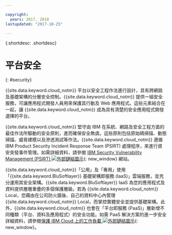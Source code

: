 ```yaml
---

copyright:
  years: 2017, 2018
lastupdated: "2017-10-25"

---
```


{:shortdesc: .shortdesc}

# 平台安全
{: #security}

{{site.data.keyword.cloud_notm}} 平台以安全工程作法進行設計，具有跨網路及基礎架構的分層安全控制。{{site.data.keyword.cloud_notm}} 提供一組安全服務，可讓應用程式開發人員用來保護其行動及 Web 應用程式。這些元素結合在一起，讓 {{site.data.keyword.cloud_notm}} 成為具有清楚的安全應用程式開發選擇的平台。


{{site.data.keyword.cloud_notm}} 堅守由 IBM 在系統、網路及安全工程方面的最佳作法所驅動的安全原則，進而確保安全無虞。這些原則包括原始碼掃描、動態掃描、威脅建模以及滲透測試等作法。{{site.data.keyword.cloud_notm}} 遵循 IBM Product Security Incident Response Team (PSIRT) 處理程序，來進行資安突發事件管理。如需詳細資料，請參閱 [IBM Security Vulnerability Management (PSIRT) ![外部鏈結圖示](../icons/launch-glyph.svg "外部鏈結圖示")](http://www-03.ibm.com/security/secure-engineering/process.html){: new_window} 網站。

{{site.data.keyword.cloud_notm}}「公用」及「專用」使用「{{site.data.keyword.BluSoftlayer}} 基礎架構即服務 (IaaS)」雲端服務，並充分運用其安全架構。{{site.data.keyword.BluSoftlayer}} IaaS 為您的應用程式及資料提供層層重疊的多個保護層級。若為 {{site.data.keyword.cloud_notm}} Local，您藉由在公司防火牆後、自己的資料中心內管理 {{site.data.keyword.cloud_notm}} Local，而掌控實體安全並提供基礎架構。此外，{{site.data.keyword.cloud_notm}} 也會在「平台即服務 (PaaS)」層新增不同種類（平台、資料及應用程式）的安全功能。如需 PaaS 解決方案的進一步安全詳細資料，請參閱[保護 IBM Cloud 上的工作負載 ![外部鏈結圖示](../icons/launch-glyph.svg "外部鏈結圖示")](https://developer.ibm.com/cloudarchitecture/docs/security/securing-workloads-ibm-cloud/){: new_window}。
